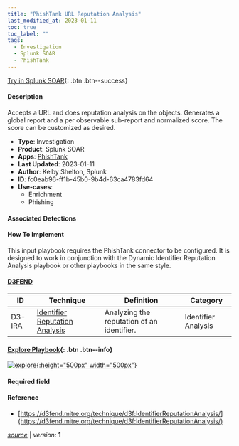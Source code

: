 ```yaml
---
title: "PhishTank URL Reputation Analysis"
last_modified_at: 2023-01-11
toc: true
toc_label: ""
tags:
  - Investigation
  - Splunk SOAR
  - PhishTank
---
```


[Try in Splunk SOAR](https://www.splunk.com/en_us/software/splunk-security-orchestration-and-automation.html){: .btn .btn--success}

#### Description

Accepts a URL and does reputation analysis on the objects. Generates a global report and a per observable sub-report and normalized score. The score can be customized as desired.

- **Type**: Investigation
- **Product**: Splunk SOAR
- **Apps**: [PhishTank](https://splunkbase.splunk.com/apps?keyword=phishtank&filters=product%3Asoar)
- **Last Updated**: 2023-01-11
- **Author**: Kelby Shelton, Splunk
- **ID**: fc0eab96-ff1b-45b0-9b4d-63ca4783fd64
- **Use-cases**:
  - Enrichment
  - Phishing

#### Associated Detections


#### How To Implement
This input playbook requires the PhishTank connector to be configured. It is designed to work in conjunction with the Dynamic Identifier Reputation Analysis playbook or other playbooks in the same style.


#### [D3FEND](https://d3fend.mitre.org/)

| ID          | Technique   | Definition     | Category       |
| ----------- | ----------- |--------------- |--------------- |
| D3-IRA | [Identifier Reputation Analysis](https://d3fend.mitre.org/technique/d3f:IdentifierReputationAnalysis) | Analyzing the reputation of an identifier. | Identifier Analysis |

#### [Explore Playbook](https://splunk.github.io/soar-playbook-viewer/?playbook=https://raw.githubusercontent.com/phantomcyber/playbooks/latest/PhishTank_URL_Reputation_Analysis.json){: .btn .btn--info}

[![explore](https://raw.githubusercontent.com/splunk/security_content/develop/playbooks/PhishTank_URL_Reputation_Analysis.png){:height="500px" width="500px"}](https://splunk.github.io/soar-playbook-viewer/?playbook=https://raw.githubusercontent.com/phantomcyber/playbooks/latest/PhishTank_URL_Reputation_Analysis.json)

#### Required field


#### Reference

* [https://d3fend.mitre.org/technique/d3f:IdentifierReputationAnalysis/](https://d3fend.mitre.org/technique/d3f:IdentifierReputationAnalysis/)




[*source*](https://github.com/splunk/security_content/tree/develop/playbooks/PhishTank_URL_Reputation_Analysis.yml) \| *version*: **1**
